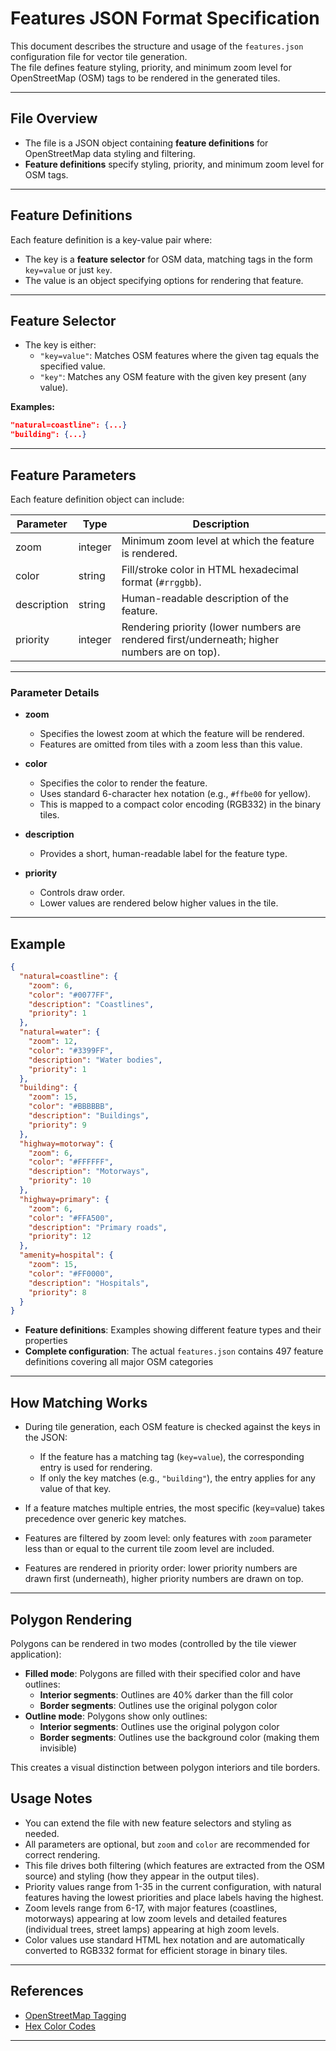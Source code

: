 # Features JSON Format Specification

This document describes the structure and usage of the `features.json` configuration file for vector tile generation.  
The file defines feature styling, priority, and minimum zoom level for OpenStreetMap (OSM) tags to be rendered in the generated tiles.

---

## File Overview

- The file is a JSON object containing **feature definitions** for OpenStreetMap data styling and filtering.
- **Feature definitions** specify styling, priority, and minimum zoom level for OSM tags.

---

## Feature Definitions

Each feature definition is a key-value pair where:
- The key is a **feature selector** for OSM data, matching tags in the form `key=value` or just `key`.
- The value is an object specifying options for rendering that feature.

---

## Feature Selector

- The key is either:
    - `"key=value"`: Matches OSM features where the given tag equals the specified value.
    - `"key"`: Matches any OSM feature with the given key present (any value).

**Examples:**
```json
"natural=coastline": {...}
"building": {...}
```

---

## Feature Parameters

Each feature definition object can include:

| Parameter    | Type     | Description                                                                                       |
|--------------|----------|---------------------------------------------------------------------------------------------------|
| zoom         | integer  | Minimum zoom level at which the feature is rendered.                                              |
| color        | string   | Fill/stroke color in HTML hexadecimal format (`#rrggbb`).                                         |
| description  | string   | Human-readable description of the feature.                                                        |
| priority     | integer  | Rendering priority (lower numbers are rendered first/underneath; higher numbers are on top).      |

---

### Parameter Details

- **zoom**  
  - Specifies the lowest zoom at which the feature will be rendered.
  - Features are omitted from tiles with a zoom less than this value.

- **color**  
  - Specifies the color to render the feature.
  - Uses standard 6-character hex notation (e.g., `#ffbe00` for yellow).
  - This is mapped to a compact color encoding (RGB332) in the binary tiles.

- **description**  
  - Provides a short, human-readable label for the feature type.

- **priority**  
  - Controls draw order.  
  - Lower values are rendered below higher values in the tile.

---

## Example

```json
{
  "natural=coastline": {
    "zoom": 6,
    "color": "#0077FF",
    "description": "Coastlines",
    "priority": 1
  },
  "natural=water": {
    "zoom": 12,
    "color": "#3399FF",
    "description": "Water bodies",
    "priority": 1
  },
  "building": {
    "zoom": 15,
    "color": "#BBBBBB",
    "description": "Buildings",
    "priority": 9
  },
  "highway=motorway": {
    "zoom": 6,
    "color": "#FFFFFF",
    "description": "Motorways",
    "priority": 10
  },
  "highway=primary": {
    "zoom": 6,
    "color": "#FFA500",
    "description": "Primary roads",
    "priority": 12
  },
  "amenity=hospital": {
    "zoom": 15,
    "color": "#FF0000",
    "description": "Hospitals",
    "priority": 8
  }
}
```

- **Feature definitions**: Examples showing different feature types and their properties
- **Complete configuration**: The actual `features.json` contains 497 feature definitions covering all major OSM categories

---

## How Matching Works

- During tile generation, each OSM feature is checked against the keys in the JSON:
    - If the feature has a matching tag (`key=value`), the corresponding entry is used for rendering.
    - If only the key matches (e.g., `"building"`), the entry applies for any value of that key.

- If a feature matches multiple entries, the most specific (key=value) takes precedence over generic key matches.

- Features are filtered by zoom level: only features with `zoom` parameter less than or equal to the current tile zoom level are included.

- Features are rendered in priority order: lower priority numbers are drawn first (underneath), higher priority numbers are drawn on top.

---

## Polygon Rendering

Polygons can be rendered in two modes (controlled by the tile viewer application):

- **Filled mode**: Polygons are filled with their specified color and have outlines:
  - **Interior segments**: Outlines are 40% darker than the fill color
  - **Border segments**: Outlines use the original polygon color
- **Outline mode**: Polygons show only outlines:
  - **Interior segments**: Outlines use the original polygon color
  - **Border segments**: Outlines use the background color (making them invisible)

This creates a visual distinction between polygon interiors and tile borders.

## Usage Notes

- You can extend the file with new feature selectors and styling as needed.
- All parameters are optional, but `zoom` and `color` are recommended for correct rendering.
- This file drives both filtering (which features are extracted from the OSM source) and styling (how they appear in the output tiles).
- Priority values range from 1-35 in the current configuration, with natural features having the lowest priorities and place labels having the highest.
- Zoom levels range from 6-17, with major features (coastlines, motorways) appearing at low zoom levels and detailed features (individual trees, street lamps) appearing at high zoom levels.
- Color values use standard HTML hex notation and are automatically converted to RGB332 format for efficient storage in binary tiles.

---

## References

- [OpenStreetMap Tagging](https://wiki.openstreetmap.org/wiki/Tags)
- [Hex Color Codes](https://www.w3schools.com/colors/colors_picker.asp)

---